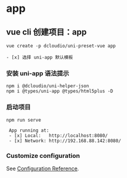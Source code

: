 # app

## vue cli 创建项目：app
```
vue create -p dcloudio/uni-preset-vue app

- [x] 选择 uni-app 默认模板

```

### 安装 uni-app 语法提示
```
npm i @dcloudio/uni-helper-json
npm i @types/uni-app @types/html5plus -D
```

### 启动项目
```
npm run serve

 App running at:
 - [x] Local:   http://localhost:8080/
 - [x] Network: http://192.168.88.142:8080/
```

### Customize configuration
See [Configuration Reference](https://cli.vuejs.org/config/).
